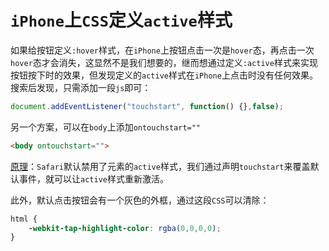 # `iPhone`上`CSS`定义`active`样式

如果给按钮定义`:hover`样式，在`iPhone`上按钮点击一次是`hover`态，再点击一次`hover`态才会消失，这显然不是我们想要的，继而想通过定义`:active`样式来实现按钮按下时的效果，但发现定义的`active`样式在`iPhone`上点击时没有任何效果。 搜索后发现，只需添加一段`js`即可：

``` js
document.addEventListener("touchstart", function() {},false);
```

另一个方案，可以在`body`上添加`ontouchstart=""`

``` html
<body ontouchstart="">
```

[原理](https://alxgbsn.co.uk/2011/10/17/enable-css-active-pseudo-styles-in-mobile-safari)：`Safari`默认禁用了元素的`active`样式，我们通过声明`touchstart`来覆盖默认事件，就可以让`active`样式重新激活。

此外，默认点击按钮会有一个灰色的外框，通过这段`CSS`可以清除：

``` css
html {
	-webkit-tap-highlight-color: rgba(0,0,0,0);
}
```